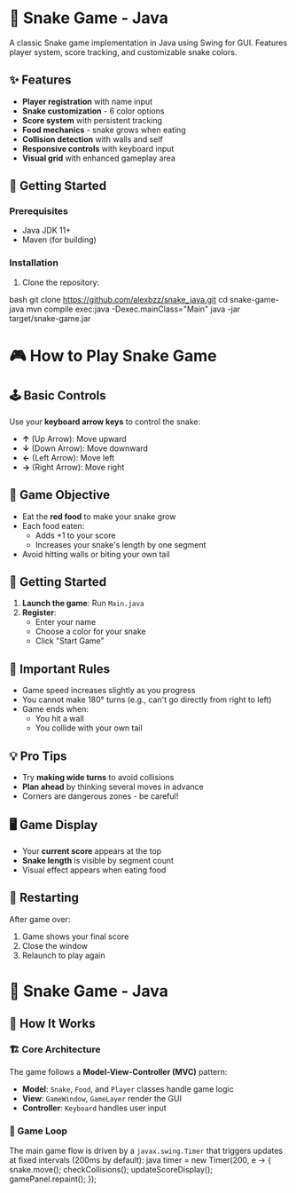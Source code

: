 # 🐍 Snake Game - Java
A classic Snake game implementation in Java using Swing for GUI. Features player system, score tracking, and customizable snake colors.
## ✨ Features

- **Player registration** with name input
- **Snake customization** - 6 color options
- **Score system** with persistent tracking
- **Food mechanics** - snake grows when eating
- **Collision detection** with walls and self
- **Responsive controls** with keyboard input
- **Visual grid** with enhanced gameplay area

## 🚀 Getting Started

### Prerequisites
- Java JDK 11+
- Maven (for building)

### Installation
1. Clone the repository:

bash
git clone https://github.com/alexbzz/snake_java.git
cd snake-game-java
mvn compile exec:java -Dexec.mainClass="Main"
java -jar target/snake-game.jar


# 🎮 How to Play Snake Game

## 🕹️ Basic Controls
Use your **keyboard arrow keys** to control the snake:
- **↑** (Up Arrow): Move upward
- **↓** (Down Arrow): Move downward
- **←** (Left Arrow): Move left
- **→** (Right Arrow): Move right

## 🍎 Game Objective
- Eat the **red food** to make your snake grow
- Each food eaten:
    - Adds +1 to your score
    - Increases your snake's length by one segment
- Avoid hitting walls or biting your own tail

## 🏁 Getting Started
1. **Launch the game**: Run `Main.java`
2. **Register**:
    - Enter your name
    - Choose a color for your snake
    - Click "Start Game"

## 🚦 Important Rules
- Game speed increases slightly as you progress
- You cannot make 180° turns (e.g., can't go directly from right to left)
- Game ends when:
    - You hit a wall
    - You collide with your own tail

## 💡 Pro Tips
- Try **making wide turns** to avoid collisions
- **Plan ahead** by thinking several moves in advance
- Corners are dangerous zones - be careful!

## 🖥️ Game Display
- Your **current score** appears at the top
- **Snake length** is visible by segment count
- Visual effect appears when eating food

## 🔄 Restarting
After game over:
1. Game shows your final score
2. Close the window
3. Relaunch to play again

# 🐍 Snake Game - Java

## 🧠 How It Works

### 🏗️ Core Architecture
The game follows a **Model-View-Controller (MVC)** pattern:
- **Model**: `Snake`, `Food`, and `Player` classes handle game logic
- **View**: `GameWindow`, `GameLayer` render the GUI
- **Controller**: `Keyboard` handles user input

### 🔄 Game Loop
The main game flow is driven by a `javax.swing.Timer` that triggers updates at fixed intervals (200ms by default):
java
timer = new Timer(200, e -> {
snake.move();
checkCollisions();
updateScoreDisplay();
gamePanel.repaint();
});